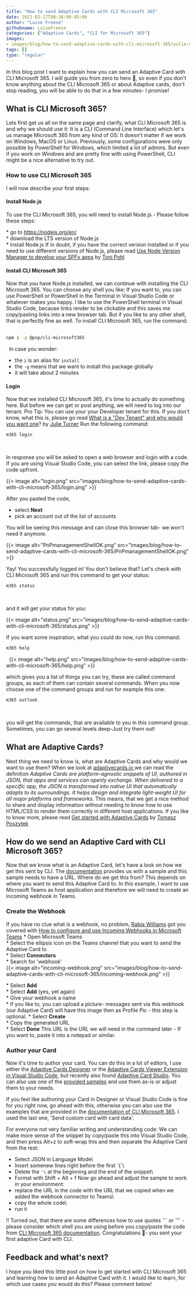```yaml
---
title: "How to send Adaptive Cards with CLI Microsoft 365"
date: 2021-02-17T08:38:00-05:00
author: "Luise Freese"
githubname: LuiseFreese
categories: ["Adaptive Cards", "CLI for Microsoft 365"]
images:
- images/blog/how-to-send-adaptive-cards-with-cli-microsoft-365/yulia-matvienko-kgz9vsP5JCU-unsplash.jpg
tags: []
type: "regular"
---
```


In this blog post I want to explain how you can send an Adaptive Card
with CLI Microsoft 365. I will guide you from zero to hero :rocket:, so
even if you don't know anything about the CLI Microsoft 365 or about
Adaptive cards, don't stop reading, you will be able to do that in a
few minutes- I promise!

## What is CLI Microsoft 365? 

Lets first get us all on the same page and clarify, what CLI Microsoft
365 is and why we should use it: It is a CLI (Command Line Interface)
which let's us manage Microsoft 365 from any kind of OS: It doesn't
matter if we work on Windows, MacOS or Linux. Previously, some
configurations were only possible by PowerShell for Windows, which
limited a lot of admins. But even if you work on Windows and are pretty
fine with using PowerShell, CLI might be a nice alternative to try out.

### How to use CLI Microsoft 365 

I will now describe your first steps:

#### Install Node.js 

To use the CLI Microsoft 365, you will need to install Node.js - Please
follow these steps:

\* go to <https://nodejs.org/en/>\
\* download the LTS version of Node.js\
\* install Node.js
If in doubt, if you have the correct version installed or if you need to
use different versions of Node.js, please read [Use Node Version Manager
to develop your SPFx
apps](https://techcommunity.microsoft.com/t5/microsoft-365-pnp-blog/use-node-version-manager-to-develop-your-spfx-apps/ba-p/2128393) by
[Toni Pohl](https://twitter.com/atwork) 

#### Install CLI Microsoft 365 

Now that you have Node.js installed, we can continue with installing the
CLI Microsoft 365. You can choose any shell you like: If you want to,
you can use PowerShell or PowerShell in the Terminal in Visual Studio
Code or whatever makes you happy. I like to use the PowerShell terminal
in Visual Studio Code, because links render to be clickable and this
saves me copy/pasting links into a new browser tab. But if you like to
any other shell, that is perfectly fine as well. To install CLI
Microsoft 365, run the command:
 
```bash
npm i -g @pnp/cli-microsoft365
```
 
In case you wonder:

* the `i` is an alias for `install`
* the `-g` means that we want to install this package globally
* it will take about 2 minutes

#### Login 

Now that we installed CLI Microsoft 365, it's time to actually do
something here. But before we can get or post anything, we will need to
log into our tenant. Pro Tip: You can use your your Developer tenant for
this. If you don't know, what this is, please go read [What is a "Dev
Tenant" and why would you want
one](https://techcommunity.microsoft.com/t5/microsoft-365-pnp-blog/what-is-a-dev-tenant-and-why-would-you-want-one/ba-p/2036610)?
by [Julie Turner](https://twitter.com/jfj1997)
Run the following command:
 

```bash
m365 login
```
 

In response you will be asked to open a web browser and login with a
code. If you are using Visual Studio Code, you can select  the link,
please copy the code upfront.

{{< image alt="login.png" src="images/blog/how-to-send-adaptive-cards-with-cli-microsoft-365/login.png" >}}

After you pasted the code,

* select **Next**
* pick an account out of the list of accounts

You will be seeing this message and can close this browser tab- we
won't need it anymore.

{{< image alt="PnPmanagementShellOK.png" src="images/blog/how-to-send-adaptive-cards-with-cli-microsoft-365/PnPmanagementShellOK.png" >}}

Yay! You successfully logged in! You don't believe that? Let's check
with CLI Microsoft 365 and run this command to get your status:
 

```bash
m365 status
```
 

and it will get your status for you:

{{< image alt="status.png" src="images/blog/how-to-send-adaptive-cards-with-cli-microsoft-365/status.png" >}}

If you want some inspiration, what you could do now, run this command:
 

```bash
m365 help
```
 
{{< image alt="help.png" src="images/blog/how-to-send-adaptive-cards-with-cli-microsoft-365/help.png" >}}

which gives you a list of things you can try, these are called command
groups, as each of them can contain several commands. When you now
choose one of the command groups and run for example this one:
 

```bash
m365 outlook
```
 

you will get the commands, that are available to you in this command
group. Sometimes, you can go several levels deep-Just try them out!

## What are Adaptive Cards? 

Next thing we need to know is, what are Adaptive Cards and why would we
want to use them? When we look at
[adaptivecards.io ](https://adaptivecards.io)we can read the definition
*Adaptive Cards are platform-agnostic snippets of UI, authored in JSON,
that apps and services can openly exchange. When delivered to a specific
app, the JSON is transformed into native UI that automatically adapts to
its surroundings. It helps design and integrate light-weight UI for all
major platforms and frameworks*. This means, that we get a nice method
to share and display information without needing to know how to use
HTML/CSS to render them correctly in different host applications. If you
like to know more, please read [Get started with Adaptive
Cards](https://techcommunity.microsoft.com/t5/microsoft-365-pnp-blog/get-started-with-adaptive-cards/ba-p/2048786) by
[Tomasz Poszytek](https://twitter.com/tomaszposzytek)

## How do we send an Adaptive Card with CLI Microsoft 365? 

Now that we know what is an Adaptive Card, let's have a look on how we
get this sent by CLI. The
[documentation](https://pnp.github.io/cli-microsoft365/cmd/adaptivecard/adaptivecard-send/) provides
us with a sample and this sample needs to have a URL. Where do we get
this from? This depends on where you want to send this Adaptive Card to.
In this example, I want to use Microsoft Teams as host application and
therefore we will need to create an incoming webhook in Teams.

### Create the Webhook 

If you have no clue what is a webhook, no problem, [Rabia
Williams](https://www.twitter.com/williamsrabia) got you covered with
[How to configure and use Incoming Webhooks in Microsoft
Teams](https://techcommunity.microsoft.com/t5/microsoft-365-pnp-blog/how-to-configure-and-use-incoming-webhooks-in-microsoft-teams/ba-p/2051118)
\* Open Microsoft Teams\
\* Select the ellipsis icon on the Teams channel that you want to send
the Adaptive Card to\
\* Select **Connectors**\
\* Search for 'webhook'\
{{< image alt="incoming-webhook.png" src="images/blog/how-to-send-adaptive-cards-with-cli-microsoft-365/incoming-webhook.png" >}}

\* Select **Add**\
\* Select **Add** (yes, yet again)\
\* Give your webhook a name\
\* If you like to, you can upload a picture- messages sent via this
webhook (our Adaptive Card) will have this image then as Profile Pic -
this step is optional.
\* Select **Create**\
\* Copy the generated URL\
\* Select **Done**
This URL is the URL we will need in the command later - If you want to,
paste it into a notepad or similar.

### Author your Card 

Now it's time to author your card. You can do this in a lot of editors,
I use either the [Adaptive Cards
Designer](https://adaptivecards.io/designer) or the [Adaptive Cards
Viewer Extension in Visual Studio
Code](https://marketplace.visualstudio.com/items?itemName=tomlm.vscode-adaptivecards),
but recently also found [Adaptive Card
Studio](https://marketplace.visualstudio.com/items?itemName=madewithcardsio.adaptivecardsstudiobeta).
You can also use one of the [provided
samples](https://adaptivecards.io/samples/) and use them as-is or adjust
them to your needs.

If you feel like authoring your Card in Designer or Visual Studio Code
is fine for you right now, go ahead with this, otherwise you can also
use the examples that are provided in the [documentation of CLI
Microsoft
365](https://pnp.github.io/cli-microsoft365/cmd/adaptivecard/adaptivecard-send/).
I used the last one, 'Send custom card with card data'.

For everyone not very familiar writing and understanding code: We can
make more sense of the snippet by copy/paste this into Visual Studio
Code, and then press Alt+z to soft-wrap this and then separate the
Adaptive Card from the rest:

* Select JSON in Language Mode\
* Insert somenew lines right before the first \`{\`\
* Delete the `'\` at the beginning and the end of the snippet\
* Format with Shift + Alt + f
Now go ahead and adjust the sample to work in your environment:
* replace the URL in the code with the URL that we copied when we added
the webhook connector to Teams\
* copy the whole code\
* run it

!! Turned out, that there are some differences how to use quotes \`'\`
or \`\"\` - please consider which shell you are using before you
copy/paste the code from [CLI Microsoft 365
documentation](https://pnp.github.io/cli-microsoft365/cmd/adaptivecard/adaptivecard-send/).
Congratulations :rocket:- you sent your first adaptive Card with CLI.

## Feedback and what's next? 

I hope you liked this little post on how to get started with CLI
Microsoft 365 and learning how to send an Adaptive Card with it. I would
like to learn, for which use cases you would do this? Please comment
below!
